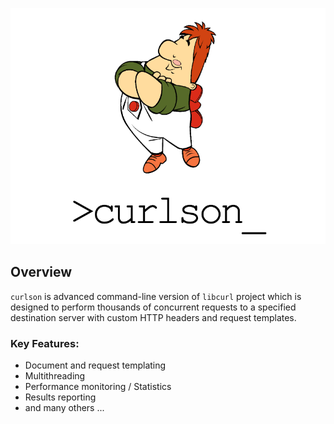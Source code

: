 ![>curlson_](docs/logo_large.png)

## Overview
`curlson` is advanced command-line version of `libcurl` project which is designed to perform thousands of concurrent 
requests to a specified destination server with custom HTTP headers and request templates. 

### Key Features:

- Document and request templating
- Multithreading
- Performance monitoring / Statistics 
- Results reporting 
- and many others ... 

